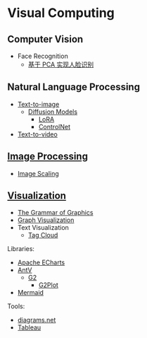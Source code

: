 # Visual Computing
## Computer Vision
- Face Recognition
  - [基于 PCA 实现人脸识别](Computer%20Vision/Face%20Recognition/基于%20PCA%20实现人脸识别.md)

## Natural Language Processing
- [Text-to-image](NLP/Text-to-image/README.md)
  - [Diffusion Models](NLP/Text-to-image/Diffusion%20Models/README.md)
    - [LoRA](NLP/Text-to-image/Diffusion%20Models/LoRA.md)
    - [ControlNet](NLP/Text-to-image/Diffusion%20Models/ControlNet.md)
- [Text-to-video](NLP/Text-to-video/README.md)

## [Image Processing](Image%20Processing/README.md)
- [Image Scaling](Image%20Processing/Image%20Scaling/README.md)

## [Visualization](Visualization/README.md)
- [The Grammar of Graphics](Visualization/The%20Grammar%20of%20Graphics.md)
- [Graph Visualization](Visualization/Graph/README.md)
- Text Visualization
  - [Tag Cloud](Visualization/Text/Tag%20Cloud.md)

Libraries:
- [Apache ECharts](Visualization/Libraries/ECharts/README.md)
- [AntV](Visualization/Libraries/AntV/README.md)
  - [G2](Visualization/Libraries/AntV/G2.md)
    - [G2Plot](Visualization/Libraries/AntV/G2Plot.md)
- [Mermaid](Visualization/Libraries/Mermaid/README.md)

Tools:
- [diagrams.net](Visualization/Tools/diagrams.net.md)
- [Tableau](Visualization/Tools/Tableau.md)